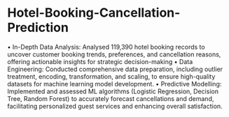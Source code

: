 # Hotel-Booking-Cancellation-Prediction
•	In-Depth Data Analysis: Analysed 119,390 hotel booking records to uncover customer booking trends, preferences, and cancellation reasons, offering actionable insights for strategic decision-making
•	Data Engineering: Conducted comprehensive data preparation, including outlier treatment, encoding, transformation, and scaling, to ensure high-quality datasets for machine learning model development.
•	Predictive Modelling: Implemented and assessed ML algorithms (Logistic Regression, Decision Tree, Random Forest) to accurately forecast cancellations and demand, facilitating personalized guest services and enhancing overall satisfaction.

